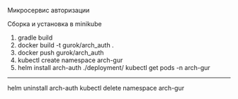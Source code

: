 Микросервис авторизации

Сборка и установка в minikube
1) gradle build
2) docker build -t gurok/arch_auth .
3) docker push gurok/arch_auth
4) kubectl create namespace arch-gur   
5) helm install arch-auth ./deployment/
   kubectl get pods -n arch-gur

---
helm uninstall arch-auth
kubectl delete namespace arch-gur